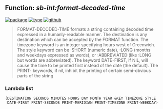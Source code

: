 ## Function: ***sb-int:format-decoded-time***
[![package](https://img.shields.io/badge/Package-SB--INT-5f9ea0.svg?style=social&colorA=999999)](../) [![type](https://img.shields.io/badge/Type-Function-5f9ea0.svg?style=social&colorA=999999)](../#function) [![github](https://img.shields.io/badge/GitHub-View_the_source-5f9ea0.svg?style=social&colorA=999999&logo=github)](https://github.com/sbcl/sbcl/blob/master/src/code/format-time.lisp/) 

> FORMAT-DECODED-TIME formats a string containing decoded time
> expressed in a humanly-readable manner. The destination is any
> destination which can be accepted by the FORMAT function. The
> timezone keyword is an integer specifying hours west of Greenwich.
> The style keyword can be :SHORT (numeric date), :LONG (months and
> weekdays expressed as words), or :ABBREVIATED (like :LONG but words are
> abbreviated). The keyword DATE-FIRST, if NIL, will cause the time
> to be printed first instead of the date (the default). The PRINT-
> keywords, if nil, inhibit the printing of certain semi-obvious
> parts of the string.

### Lambda list
```
(DESTINATION SECONDS MINUTES HOURS DAY MONTH YEAR &KEY TIMEZONE STYLE
 DATE-FIRST PRINT-SECONDS PRINT-MERIDIAN PRINT-TIMEZONE PRINT-WEEKDAY)
```
